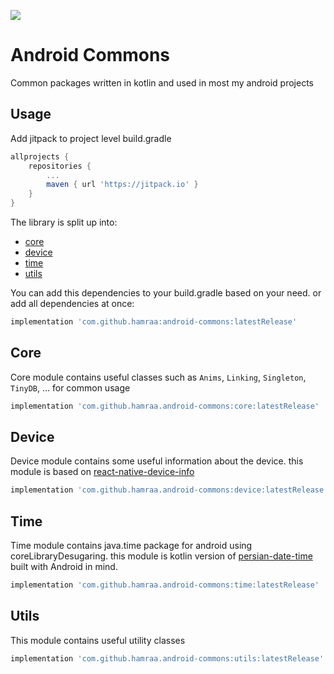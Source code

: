 [![](https://jitpack.io/v/hamraa/android-commons.svg)](https://jitpack.io/#hamraa/android-commons)

# Android Commons
Common packages written in kotlin and used in most my android projects

## Usage
Add jitpack to project level build.gradle

```gradle
allprojects {
    repositories {
        ...
        maven { url 'https://jitpack.io' }
    }
}
```

The library is split up into:

 - [core](#core)
 - [device](#device)
 - [time](#time)
 - [utils](#utils)
 
You can add this dependencies to your build.gradle based on your need.
or add all dependencies at once:

```gradle
implementation 'com.github.hamraa:android-commons:latestRelease'
```

## Core
Core module contains useful classes such as `Anims`, `Linking`, `Singleton`, `TinyDB`, ... for
common usage

```gradle
implementation 'com.github.hamraa.android-commons:core:latestRelease'
```

## Device
Device module contains some useful information about the device. this module is based on 
[react-native-device-info](https://github.com/react-native-community/react-native-device-info)

```gradle
implementation 'com.github.hamraa.android-commons:device:latestRelease'
```

## Time
Time module contains java.time package for android using coreLibraryDesugaring. this module is
kotlin version of [persian-date-time](https://github.com/mfathi91/persian-date-time) built with Android in mind.

```gradle
implementation 'com.github.hamraa.android-commons:time:latestRelease'
```

## Utils
This module contains useful utility classes

```gradle
implementation 'com.github.hamraa.android-commons:utils:latestRelease'
```